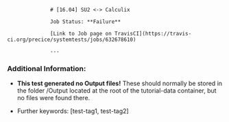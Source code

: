 
                  # [16.04] SU2 <-> Calculix

                  Job Status: **Failure**

                  [Link to Job page on TravisCI](https://travis-ci.org/precice/systemtests/jobs/632678610)

                  ---
                  
### Additional Information:

- **This test generated no Output files!** These should normally be stored in the folder /Output located at the root of the tutorial-data container, but no files were found there.

- Further keywords: [test-tag1, test-tag2]
